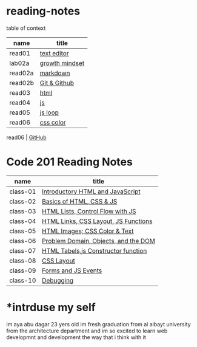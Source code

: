 # reading-notes
table of context

name | title
---  | --- 
read01  | [text editor](https://ayaabudagar.github.io/reading-notes/read01)
lab02a | [growth mindset](https://ayaabudagar.github.io/reading-notes/lab2a)
read02a | [markdown](https://ayaabudagar.github.io/reading-notes/read02a)
read02b | [Git & Github](https://ayaabudagar.github.io/reading-notes/read02b)
read03 | [html](https://ayaabudagar.github.io/reading-notes/read03)
read04 | [js](https://ayaabudagar.github.io/reading-notes/read04)
read05 | [js loop](https://ayaabudagar.github.io/reading-notes/read05)
read06 | [css color](https://ayaabudagar.github.io/reading-notes/read06)

read06 | [GitHub](https://github.com/)

# Code 201 Reading Notes
name | title
---  | --- 
class-01 |  [ Introductory HTML and JavaScript](https://ayaabudagar.github.io/reading-notes/class-01)
class-02 |  [ Basics of HTML, CSS & JS](https://ayaabudagar.github.io/reading-notes/class-02)
class-03 |  [ HTML Lists, Control Flow with JS](https://ayaabudagar.github.io/reading-notes/class-03)
class-04 |  [  HTML Links, CSS Layout, JS Functions ](https://ayaabudagar.github.io/reading-notes/class-04)
class-05 |  [  HTML Images; CSS Color & Text ](https://ayaabudagar.github.io/reading-notes/class-05)
class-06 |  [ Problem Domain, Objects, and the DOM ](https://ayaabudagar.github.io/reading-notes/class-06)
class-07 |  [ HTML Tabels,js Constructor function ](https://ayaabudagar.github.io/reading-notes/class-07)
class-08 |  [ CSS Layout ](https://ayaabudagar.github.io/reading-notes/class-08)
class-09 |  [ Forms and JS Events ](https://ayaabudagar.github.io/reading-notes/class-09)
class-10 |  [  Debugging ](https://ayaabudagar.github.io/reading-notes/class-10)






# *intrduse my self
im aya abu dagar 23 yers old
im fresh graduation from al albayt university from the architecture department and im so excited to learn web developmnt and development the way that i think with it 



